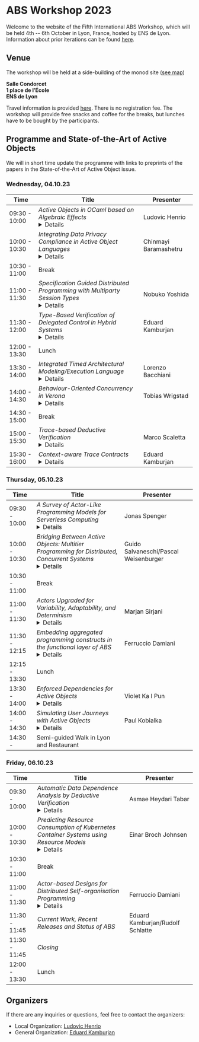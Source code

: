 # ABS Workshop 2023

Welcome to the website of the Fifth International ABS Workshop, which will be held 4th -- 6th October in Lyon, France, hosted by ENS de Lyon.
Information about prior iterations can be found [here](https://abs-models.org/publications/). 

## Venue
The workshop will be held at a side-building of the monod site ([see map](https://www.ens-lyon.fr/indexation/lieusalle/site-monod-salle-condorcet-1-place-de-lecole))

**Salle Condorcet**  
**1 place de l’École**  
**ENS de Lyon**  

Travel information is provided [here](https://www.ens-lyon.fr/en/campus-life/campus-tour/maps-directions). 
There is no registration fee.
The workshop will provide free snacks and coffee for the breaks, but lunches have to be bought by the participants.

## Programme and State-of-the-Art of Active Objects

We will in short time update the programme with links to preprints of the papers in the State-of-the-Art of Active Object issue.

### Wednesday, 04.10.23

| Time | Title | Presenter|
| --- | --- | --- |
| 09:30 - 10:00 | *Active Objects in OCaml based on Algebraic Effects* <details> Algebraic effects are a long-studied programming language allowing to implement complex control flow in a structured way. With OCaml 5, such features are finally available in a mainstream programming language, giving us a great opportunity to experiment with varied concurrency constructs implemented as simple libraries. We explore how to implement concurrency features such as futures and active objects using algebraic effects, both in theory and in practice. On the practical side, we present a library of active objects implemented in OCaml, with futures, cooperative scheduling of active objects, and thread-level parallelism. On the theoretical side, we formalize and prove the compilation of a future calculus that models our library into an effect calculus  similar to the primitives available in OCaml. </details> | Ludovic Henrio |
| 10:00 - 10:30 | *Integrating Data Privacy Compliance in Active Object Languages*<details>As users are more and more required to share their personal data, it becomes increasingly important for applications to comply with users’ consent for the handling of their personal data. Ensuring compliance with such consent requires reasoning globally about both the flow of information and the interaction of different parties handling personal data. In this direction, privacy by design principles cultivate a philosophy that endorses the development of systems with built-in abilities to demonstrate compliance with data privacy to guarantee the protection of personal data. However, there is an apparent mismatch in adopting such imprecise principles into explicit methods that support systematic solutions that integrates data privacy in system design. In this presentation, we present an integration of privacy concepts into a core active object language, to explore how the chosen language semantics can ensure personal data handling according to users’ privacy consent.</details> | Chinmayi Baramashetru |
| 10:30 - 11:00 | Break | |
| 11:00 - 11:30 | *Specification Guided Distributed Programming with Multiparty Session Types*<details>Session types are a type-theoretic approach to specifying communication protocols so that they can be verified by type-checking. This year marks 30 years since the first paper on session types, by Kohei Honda at CONCUR 1993. Since then the topic has attracted increasing interest, and and a substantial community and literature have developed. This talk explains the origin of session types and summarises resent developments in programming language extensions with session types. </details> | Nobuko Yoshida |
| 11:30 - 12:00 | *Type-Based Verification of Delegated Control in Hybrid Systems*<details>We present a post-region-based verification system for distributed hybrid models using the Hybrid Active Object concurrency model. The post-region of a method is the set of states where the physical process must be shown to be proven safe after a discrete process of this method terminates. Prior systems computed the post-region locally and, thus, were limited to systems where each object ensures its own safety. The system presented here uses a type-and-effect system to structure the interactions between objects and compute post-regions globally. Furthermore, we are able to handle hybrid systems, where control is delegated and the object and method that shape the post-region change over time. This is crucial to model cloud-based systems, where processes are dynamically started and distributed among multiple server instances.</details> | Eduard Kamburjan |
| 12:00 - 13:30 | Lunch | |
| 13:30 - 14:00 | *Integrated Timed Architectural Modeling/Execution Language*<details>We discuss an integrated approach for the design, specification, automatic deployment and simulation of microservice-based applications based on the ABS language. In particular, the integration of architectural modeling inspired to TOSCA (component types/port dependencies/architectural invariants) with the ABS language (static and dynamic aspects of ABS, including component properties, e.g. speed, and their use in timed/probabilistic simulations) via dedicated annotations. This is realized by integration of the ABS toolchain with a dedicated tool, called Timed SmartDepl. Such a tool, at ABS code compile time, solves (starting from the provided architectural specification) the optimal deployment problem and produces ABS deployment orchestrations to be used in the context of timed simulations. Moreover, the potentialities and the expressive power of this approach are confirmed by further integration with external tools, e.g.: the Zephyrus tool, used by Timed SmartDepl to solve the optimal deployment problem via constraint solving, and a machine learning based predictive module, that generates in advance data to be used in a timed ABS simulation exploiting such predicted data (e.g., simulating the usage, during the day, of predicted data generated during the preceding night).</details> | Lorenzo Bacchiani |
| 14:00 - 14:30 | *Behaviour-Oriented Concurrency in Verona*<details>Behaviour-oriented Concurrency is a new concurrency paradigm inspired by the actor model, join calculus and structural lock correlation. Programs in behaviour-oriented concurrency are expressed as tasks joining on data organised into isolated regions. Akin to actor-based concurrency, data is always accessed by a single thread of control, but in contrast to actor-based concurrency, data is decoupled from specific threads of control. Through a combination of region isolation, which can be guaranteed statically and dynamically, and scheduling, behaviour-oriented concurrency guarantees data-race freedom and deadlock-freedom.</details> | Tobias Wrigstad |
| 14:30 - 15:00 | Break | |
| 15:00 - 15:30 | *Trace-based Deductive Verification*<details>Contracts specifying a procedure’s behavior in terms of pre- and postconditions are essential for scalable software verification, but cannot express any constraints on the events occurring during execution of the procedure. This necessitates to annotate code with intermediate assertions, preventing full specification abstraction. We propose a logic over symbolic traces able to specify recursive procedures in a mod- ular manner that refers to specified programs only in terms of events. We also provide a deduction system based on symbolic execution and induction that we prove to be sound relative to a trace semantics. Our work generalizes contract-based to trace-based deductive verification by extending the notion of state-based contracts to trace-based contracts.</details> | Marco Scaletta |
| 15:30 - 16:00 | *Context-aware Trace Contracts*<details>Recent work generalized state-based method contracts to trace contracts, which permit to specify internal behavior of a procedure as a trace, such as calls or state changes. In this talk, we generalize trace contracts to context-aware trace contracts that allow to specify the call context through trace formulas, which cannot be specified with the state-based Hoare-style contracts common in deductive verification. In particular, the behavior of concurrent, asynchronous procedures depends on the call context, because of the global protocol that governs scheduling. We propose a program logic of context-aware trace contracts for specifying global behavior of asynchronous programs. We provide a sound proof system and transfer Liskov’s principle of behavioral subtyping to the analysis of asynchronous procedures.</details> | Eduard Kamburjan |

### Thursday, 05.10.23

| Time | Title | Presenter|
| --- | --- | --- |
| 09:30 - 10:00 | *A Survey of Actor-Like Programming Models for Serverless Computing*<details>Serverless computing promises to significantly simplify cloud computing by providing Functions-as-a-Service where invocations of functions, triggered by events, are automatically scheduled for execution on compute nodes. Notably, the serverless computing model does not require the manual provisioning of virtual machines; instead, FaaS enables load-based billing and auto-scaling according to the workload, reducing costs and making scheduling more efficient. While early serverless programming models only supported stateless functions and severely restricted program composition, recently proposed systems offer greater flexibility by adopting ideas from actors, active objects, and dataflow programming. This paper presents a survey of actor-like programming abstractions for stateful serverless computing, and provides a characterization of their properties and highlights their origin.</details>  | Jonas Spenger |
| 10:00 - 10:30 | *Bridging Between Active Objects: Multitier Programming for Distributed, Concurrent Systems*<details>Programming distributed and concurrent systems is notoriously hard. Active objects, which encapsulate operations, state and the execution thread, have been investigated by researchers to alleviate this issue. In a distributed system, message exchange among active objects or actors often coincides with network boundaries, and determines a major modularization direction for the application. Yet, certain application functionalities naturally crosscut such modularization direction. For those, structuring the application architecture around network boundaries is purely accidental and does not help reasoning about programs. Recently, multitier programming has been proposed as a programming paradigm that enables code that belongs to different peers to be developed together, in the same compilation unit. The compiler then splits the code and generates the required deployment components. In this work we explore the relation between multitier programming and active objects. Multitier programming can be considered a programming paradigm based on active objects with a focus on application domains where functionalities span multiple active objects, and allows such functionalities to be encapsulated into single object. A number of features of active objects are directly visible to programmers also in the multi- tier programming, resulting in an interesting combination of language abstractions available to developers.</details> | Guido Salvaneschi/Pascal Weisenburger |
| 10:30 - 11:00 | Break | |
| 11:00 - 11:30 | *Actors Upgraded for Variability, Adaptability, and Determinism*<details>Rebeca modeling language is designed as an imperative actor-based language with the goal of providing an easy-to-use language for modeling concurrent and distributed systems, with formal verification support. Rebeca has been extended to support time and probability. We extend Rebeca further with inheritance, polymorphism, interface declaration, and annotation mechanisms. These features allow us to handle variability within the model, support non-disruptive model evolution, and define method priorities. This enables Rebeca to be used more effectively in different domains, like in Software Product Lines, and holistic analysis of Cyber-Physical Systems. We develop specialized analysis techniques to support these extensions, partly integrated into Afra, the model checking tool of Rebeca.</details> | Marjan Sirjani |
| 11:30 - 12:15 | *Embedding aggregated programming constructs in the functional layer of ABS*<details>This talk provides a brief introduction to Aggregate Programming (AP) [1] -- an emerging approach to the engineering of complex coordination for distributed systems, based on viewing system interactions in terms of information propagating through collectives of devices, rather than in terms of individual devices and their interaction with their peers and environment. The foundation of this approach is the distillation of a number of prior approaches, both formal and pragmatic, proposed under the umbrella of field-based coordination, and culminating into the Field Calculus (FC) [2] and its recently proposed extension called the eXchange Calculus (XC) [3] -- two core calculi capturing the essential elements of AP, much as lambda-calculus captures the essence of functional programming and Featherweight Java the essence of class-based object-oriented programming. The talk aims to trigger a discussion on the issue posed in the title. [1] Jacob Beal, Danilo Pianini, Mirko Viroli (2015). Aggregate Programming for the Internet of Things. Computer 48(9): 22-30. https://doi.org/10.1109/MC.2015.261 [2] Giorgio Audrito, Mirko Viroli, Ferruccio Damiani, Danilo Pianini, Jacob Beal  (2019). A Higher-Order Calculus of Computational Fields. ACM Trans. Comput. Log. 20(1): 5:1-5:55. https://doi.org/10.1145/3285956 [3] Giorgio Audrito, Roberto Casadei, Ferruccio Damiani, Guido Salvaneschi, Mirko Viroli (2022). Functional Programming for Distributed Systems with XC. ECOOP 2022: 20:1-20:28. https://doi.org/10.4230/LIPIcs.ECOOP.2022.20</details> | Ferruccio Damiani |
| 12:15 - 13:30 | Lunch | |
| 13:30 - 14:00 | *Enforced Dependencies for Active Objects*<details>We present an active object-based language that records required and provided method completions ahead of method invocations. With this language, a programmer can use method declarations to specify the dependencies between different types of tasks. The type system makes sure that the programmer declares how to fulfil the prerequisites. Program execution corresponds to a non-deterministic simulation, consisting primarily of calls and returns. We present the grammar, dynamic semantics in the form of operational semantics rules, and a rule-based type system that checks the dependencies. The absence of cyclic task dependency can be checked at the level of method declaration.</details> | Violet Ka I Pun |
| 14:00 - 14:30 | *Simulating User Journeys with Active Objects*<details>The servitization of business makes companies increasingly dependent on providing a carefully designed user experience for their service offerings. User journeys allow services to be modeled from the user’s perspective, but are today mainly constructed and analyzed manually. Recent work analyzing user journeys as games allow optimal service- provider strategies to be automatically derived, assuming a restricted user behavior. Complementing this work, we here develop an actor-based modeling framework for user journeys that is parametric in user behavior and service-provider strategies, using the active-object modeling language ABS. Strategies for the service provider, such as those derived for user journey games, can be automatically imported into the framework. Our work enables prescriptive simulation-based analysis, as strategies can be evaluated and compared in scenarios with rich user behavior.</details> | Paul Kobialka |
| 14:30 - | Semi-guided Walk in Lyon and Restaurant | |


### Friday, 06.10.23

| Time | Title | Presenter|
| --- | --- | --- |
| 09:30 - 10:00 | *Automatic Data Dependence Analysis by Deductive Verification*<details>Parallelization of programs relies on sound and precise analysis of data dependences in the code, specifically, when dealing with loops. State-of-art tools tend to over- and, occasionally, to under-approximate dependences. The former misses parallelization opportunities, the latter can change the behavior of the parallelized program. We have developed a sound and highly precise approach to generate data dependences based on deductive verification. We implemented our approach in KeY. The evaluation shows that our approach can generate highly precise data dependences for representative code taken from HPC applications.</details> | Asmae Heydari Tabar |
| 10:00 - 10:30 | *Predicting Resource Consumption of Kubernetes Container Systems using Resource Models*<details>Cloud computing has radically changed the way organisations operate their software by allowing them to achieve high availability of services at affordable cost. Containerized microservices is an enabling technology for this change, and advanced container orchestration platforms such as Kubernetes are used for service management. Despite the flourishing ecosystem of monitoring tools for such orchestration platforms, service management is still mainly a manual effort. The modeling of cloud computing systems is an essential step towards automatic management, but the modeling of cloud systems of such complexity remains challenging and, as yet, unaddressed. In fact modeling resource consumption will be a key to comparing the outcome of possible deployment scenarios. This paper considers how to derive resource models for cloud systems empirically. We do so based on models of deployed services in a formal modeling language with explicit CPU and memory resources; once the adherence to the real system is good enough, formal properties can be verified in the model. Targeting a likely microservices application, we present a model of Kubernetes developed in Real-Time ABS. We report on leveraging data collected empirically from small deployments to simulate the execution of higher intensity scenarios on larger deployments. We discuss the challenges and limitations that arise from this approach, and identify constraints under which we obtain satisfactory accuracy.</details> | Einar Broch Johnsen |
| 10:30 - 11:00 | Break | |
| 11:00 - 11:30 | *Actor-based Designs for Distributed Self-organisation Programming*<details>Self-organisation and collective adaptation  are highly desired features   for several kinds of large-scale distributed systems  including robotic swarms, computational ecosystems,   wearable collectives, and Internet-of-Things systems.  These kinds of distributed processes,  addressing functional and non-functional aspects of complex socio-technical systems,   can emerge in an engineered/controlled way from  (re)active decentralised activity and interaction  across all physical and logical system devices.  In the paperin the ABS SOTA volume,   we study how the Actors programming model can be adopted to  support collective self-organising behaviours. Specifically, we analyse the features of the Actors model  that are instrumental for   implementing the adaptive coordination of large-scale systems,  and discuss potential actor-based designs. Then, we discuss an incarnation of the approach in the aggregate computing paradigm, which stands as a comprehensive engineering approach for self-organisation. This is based on Akka, and can be fully programmed in the Scala programming language thanks to the ScaFi aggregate computing toolkit.</details> | Ferruccio Damiani |
| 11:30 - 11:45 | *Current Work, Recent Releases and Status of ABS* | Eduard Kamburjan/Rudolf Schlatte |
| 11:30 - 11:45 | *Closing* | |
| 12:00 - 13:30 | Lunch | |

## Organizers
If there are any inquiries or questions, feel free to contact the organizers:
 * Local Organization: [Ludovic Henrio](mailto:ludovic.henrio@ens-lyon.fr)
 * General Organization: [Eduard Kamburjan](mailto:eduard@ifi.uio.no)

